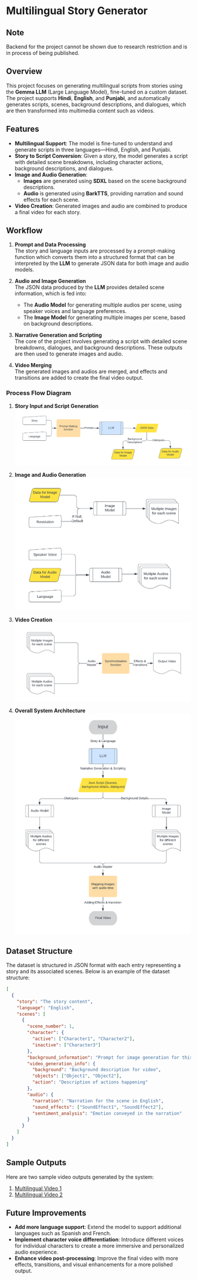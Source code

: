 # Multilingual Story Generator

## Note

Backend for the project cannot be shown due to research restriction and is in process of being published.

## Overview

This project focuses on generating multilingual scripts from stories using the **Gemma LLM** (Large Language Model), fine-tuned on a custom dataset. The project supports **Hindi**, **English**, and **Punjabi**, and automatically generates scripts, scenes, background descriptions, and dialogues, which are then transformed into multimedia content such as videos.

## Features

- **Multilingual Support**: The model is fine-tuned to understand and generate scripts in three languages—Hindi, English, and Punjabi.
- **Story to Script Conversion**: Given a story, the model generates a script with detailed scene breakdowns, including character actions, background descriptions, and dialogues.
- **Image and Audio Generation**:
  - **Images** are generated using **SDXL** based on the scene background descriptions.
  - **Audio** is generated using **BarkTTS**, providing narration and sound effects for each scene.
- **Video Creation**: Generated images and audio are combined to produce a final video for each story.

## Workflow

1. **Prompt and Data Processing**  
   The story and language inputs are processed by a prompt-making function which converts them into a structured format that can be interpreted by the **LLM** to generate JSON data for both image and audio models.

2. **Audio and Image Generation**  
   The JSON data produced by the **LLM** provides detailed scene information, which is fed into:

   - The **Audio Model** for generating multiple audios per scene, using speaker voices and language preferences.
   - The **Image Model** for generating multiple images per scene, based on background descriptions.

3. **Narrative Generation and Scripting**  
   The core of the project involves generating a script with detailed scene breakdowns, dialogues, and background descriptions. These outputs are then used to generate images and audio.

4. **Video Merging**  
   The generated images and audios are merged, and effects and transitions are added to create the final video output.

### Process Flow Diagram

1. **Story Input and Script Generation**
   ![Script Generation Process](.github/images/promptOutput.png)

2. **Image and Audio Generation**
   ![Image and Audio Generation](.github/images/audioVideoModel.png)

3. **Video Creation**
   ![Video Creation Process](.github/images/mergeModel.png)

4. **Overall System Architecture**
   ![Main Model](.github/images/mainModel.png)

## Dataset Structure

The dataset is structured in JSON format with each entry representing a story and its associated scenes. Below is an example of the dataset structure:

```json
[
  {
    "story": "The story content",
    "language": "English",
    "scenes": [
      {
        "scene_number": 1,
        "character": {
          "active": ["Character1", "Character2"],
          "inactive": ["Character3"]
        },
        "background_information": "Prompt for image generation for this scene",
        "video_generation_info": {
          "background": "Background description for video",
          "objects": ["Object1", "Object2"],
          "action": "Description of actions happening"
        },
        "audio": {
          "narration": "Narration for the scene in English",
          "sound_effects": ["SoundEffect1", "SoundEffect2"],
          "sentiment_analysis": "Emotion conveyed in the narration"
        }
      }
    ]
  }
]
```

## Sample Outputs

Here are two sample video outputs generated by the system:

1. [Multilingual Video 1](.github/videos/multilingual_video1.mp4)
2. [Multilingual Video 2](.github/videos/multilingual_video2.mp4)

## Future Improvements

- **Add more language support**: Extend the model to support additional languages such as Spanish and French.
- **Implement character voice differentiation**: Introduce different voices for individual characters to create a more immersive and personalized audio experience.
- **Enhance video post-processing**: Improve the final video with more effects, transitions, and visual enhancements for a more polished output.
